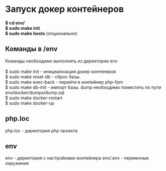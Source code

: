 # Запуск докер контейнеров

<b>$ cd env/ </b> <br>
<b>$ sudo make init </b> <br>
<b>$ sudo make hosts </b> (опционально) <br>

## Команды в /env
Команды необходимо выполнять из директории env<br><br>
$ sudo make init - инициализация докер контенеров<br>
$ sudo make reset-db - сброс базы.<br>
$ sudo make exec-back - перейти в контейнер php-fpm<br>
$ sudo make db-init - импорт базы. dump необходимо поместить по пути env/docker/dumps/dump.sql<br>
$ sudo make docker-restart<br>
$ sudo make docker-up<br>


## php.loc
php.loc - директория php проекта


## env
env - директория с настройками контейнера
env/.env - перменные окружения
